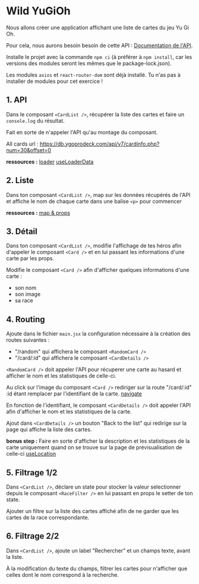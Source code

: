 # Wild YuGiOh

Nous allons créer une application affichant une liste de cartes du jeu Yu Gi Oh.

Pour cela, nous aurons besoin besoin de cette API : [Documentation de l'API](https://ygoprodeck.com/api-guide/).

Installe le projet avec la commande `npm ci` (à préférer à `npm install`, car les versions des modules seront les mêmes que le package-lock.json).

Les modules `axios` et `react-router-dom` sont déjà installé. Tu n'as pas à installer de modules pour cet exercice !

## 1. API

Dans le composant `<CardList />`, récupérer la liste des cartes et faire un `console.log` du résultat.

Fait en sorte de n'appeler l'API qu'au montage du composant.

All cards url : https://db.ygoprodeck.com/api/v7/cardinfo.php?num=30&offset=0

**ressources :** [loader](https://reactrouter.com/en/main/route/loader) [useLoaderData](https://reactrouter.com/en/main/hooks/use-loader-data)

## 2. Liste

Dans ton composant `<CardList />`, map sur les données récupérés de l'API et affiche le nom de chaque carte dans une balise `<p>` pour commencer

**ressources :** [map & props](https://www.freecodecamp.org/news/how-to-render-lists-in-react/)

## 3. Détail

Dans ton composant `<CardList />`, modifie l'affichage de tes héros afin d'appeler le composant `<Card />` et en lui passant les informations d'une carte par les props.

Modifie le composant `<Card />` afin d'afficher quelques informations d'une carte :

- son nom
- son image
- sa race

## 4. Routing

Ajoute dans le fichier `main.jsx` la configuration nécessaire à la création des routes suivantes :

- "/random" qui affichera le composant `<RandomCard />`
- "/card/:id" qui affichera le composant `<CardDetails />`

`<RandomCard />` doit appeler l'API pour récuperer une carte au hasard et afficher le nom et les statistiques de celle-ci.

Au click sur l'image du composant `<Card />` rediriger sur la route "/card/:id" :id étant remplacer par l'identifiant de la carte. [navigate](https://reactrouter.com/en/main/hooks/use-navigate)

En fonction de l'identifiant, le composant `<CardDetails />` doit appeler l'API afin d'afficher le nom et les statistiques de la carte.

Ajout dans `<CardDetails />` un bouton "Back to the list" qui  redirige sur la page qui affiche la liste des cartes.

**bonus step  :** Faire en sorte d'afficher la description et les statistiques de la carte uniquement quand on se trouve sur la page de prévisualisation de celle-ci [useLocation](https://reactrouter.com/en/main/hooks/use-location)

## 5. Filtrage 1/2

Dans `<CardList />`, déclare un state pour stocker la valeur selectionner depuis le composant `<RaceFilter />` en lui passant en props le setter de ton state.

Ajouter un filtre sur la liste des cartes affiché afin de ne garder que les cartes de la race correspondante.

## 6. Filtrage 2/2

Dans `<CardList />`, ajoute un label "Rechercher" et un champs texte, avant la liste.

À la modification du texte du champs, filtrer les cartes pour n'afficher que celles dont le nom correspond à la recherche.